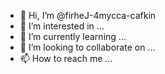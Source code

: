 - 👋 Hi, I’m @firheJ-4mycca-cafkin
- 👀 I’m interested in ...
- 🌱 I’m currently learning ...
- 💞️ I’m looking to collaborate on ...
- 📫 How to reach me ...

<!---
firheJ-4mycca-cafkin/firheJ-4mycca-cafkin is a ✨ special ✨ repository because its `README.md` (this file) appears on your GitHub profile.
You can click the Preview link to take a look at your changes.
--->
